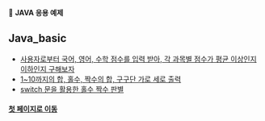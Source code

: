 :memo: **JAVA 응용 예제**
## Java_basic
- [사용자로부터 국어, 영어, 수학 점수를 입력 받아, 각 과목별 점수가 평균 이상인지 이하인지 구해보자](https://github.com/Munchurwoo/Programming_Languages_Cleanup/blob/master/Java/Java_SourceCode/Lesson_1/src/Ex_if.java)
- [1~10까지의 합, 홀수, 짝수의 합, 구구단 가로 세로 출력](https://github.com/Munchurwoo/Programming_Languages_Cleanup/blob/master/Java/Java_SourceCode/Lesson_1/src/Ex_for.java)
- [switch 문을 활용한 홀수 짝수 판별](https://github.com/Munchurwoo/Programming_Languages_Cleanup/blob/master/Java/Java_SourceCode/Lesson_1/src/Ex_Switch.java)

#### [첫 페이지로 이동](https://github.com/Munchurwoo/Programming_Languages_Cleanup/blob/master/README.md)
